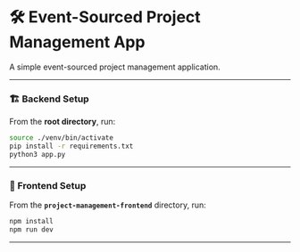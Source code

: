 # 🛠️ Event-Sourced Project Management App

A simple event-sourced project management application.

---

### 🏗️ Backend Setup

From the **root directory**, run:

```sh
source ./venv/bin/activate
pip install -r requirements.txt
python3 app.py
```

---

### 🎨 Frontend Setup

From the **`project-management-frontend`** directory, run:

```sh
npm install
npm run dev
```

---
